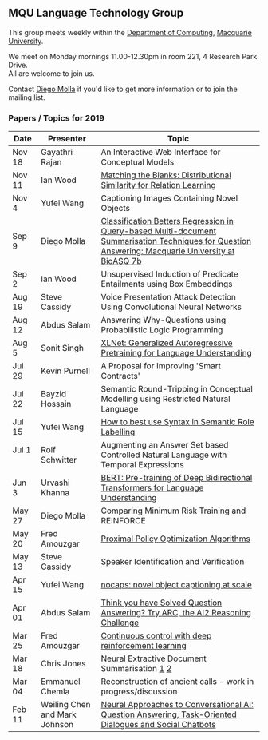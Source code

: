 
## MQU Language Technology Group


This group meets weekly within the
[Department of Computing](http://comp.mq.edu.au), [Macquarie University](https://www.mq.edu.au/).

We meet on Monday mornings 11.00-12.30pm in room 221, 4 Research Park Drive.  
All are welcome to join us.

Contact [Diego Molla](http://web.science.mq.edu.au/~diego/) if you'd like to get more information or to join the mailing list. 

### Papers / Topics for 2019

Date | Presenter | Topic
----- | --------- | -----
Nov 18 &nbsp;&nbsp; | Gayathri Rajan | An Interactive Web Interface for Conceptual Models
Nov 11 &nbsp;&nbsp; | Ian Wood | [Matching the Blanks: Distributional Similarity for Relation Learning](https://arxiv.org/abs/1906.03158)
Nov 4 &nbsp;&nbsp; | Yufei Wang | Captioning Images Containing Novel Objects
Sep 9 &nbsp;&nbsp; | Diego Molla | [Classification Betters Regression in Query-based Multi-document Summarisation Techniques for Question Answering: Macquarie University at BioASQ 7b](https://arxiv.org/abs/1909.00542)
Sep 2 &nbsp;&nbsp; | Ian Wood | Unsupervised Induction of Predicate Entailments using Box Embeddings
Aug 19 &nbsp;&nbsp; | Steve Cassidy | Voice Presentation Attack Detection Using Convolutional Neural Networks
Aug 12 &nbsp;&nbsp; | Abdus Salam | Answering Why-Questions using Probabilistic Logic Programming
Aug 5  &nbsp;&nbsp; | Sonit Singh | [XLNet: Generalized Autoregressive Pretraining for Language Understanding](https://arxiv.org/abs/1906.08237)
Jul 29  &nbsp;&nbsp; | Kevin Purnell | A Proposal for Improving 'Smart Contracts'
Jul 22  &nbsp;&nbsp; | Bayzid Hossain | Semantic Round-Tripping in Conceptual Modelling using Restricted Natural Language
Jul 15  &nbsp;&nbsp; | Yufei Wang |  [How to best use Syntax in Semantic Role Labelling](https://arxiv.org/abs/1906.00266)
Jul 1 &nbsp;&nbsp; | Rolf Schwitter | Augmenting an Answer Set based Controlled Natural Language with Temporal Expressions 
Jun 3 &nbsp;&nbsp; | Urvashi Khanna | [BERT: Pre-training of Deep Bidirectional Transformers for Language Understanding](https://arxiv.org/abs/1810.04805)
May 27 &nbsp;&nbsp; | Diego Molla | Comparing Minimum Risk Training and REINFORCE
May 20 &nbsp;&nbsp; | Fred Amouzgar | [Proximal Policy Optimization Algorithms](https://arxiv.org/abs/1707.06347)
May 13 &nbsp;&nbsp; | Steve Cassidy| Speaker Identification and Verification
Apr 15 &nbsp;&nbsp; | Yufei Wang | [nocaps: novel object captioning at scale](https://arxiv.org/abs/1812.08658)
Apr 01 &nbsp;&nbsp; | Abdus Salam | [Think you have Solved Question Answering? Try ARC, the AI2 Reasoning Challenge](https://arxiv.org/abs/1803.05457) 
Mar 25 &nbsp;&nbsp; | Fred Amouzgar | [Continuous control with deep reinforcement learning](https://arxiv.org/abs/1509.02971)
Mar 18 &nbsp;&nbsp; | Chris Jones | Neural Extractive Document Summarisation [1](https://arxiv.org/abs/1611.04230) [2](https://arxiv.org/abs/1808.07187)
Mar 04 &nbsp;&nbsp; | Emmanuel Chemla | Reconstruction of ancient calls - work in progress/discussion
Feb 11 &nbsp;&nbsp; |  Weiling Chen and Mark Johnson | [Neural Approaches to Conversational AI: Question Answering, Task-Oriented Dialogues and Social Chatbots](https://www.microsoft.com/en-us/research/uploads/prod/2018/07/neural-approaches-to-conversational-AI.pdf)


